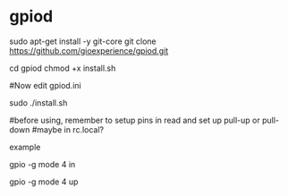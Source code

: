 # gpiod

sudo apt-get install -y git-core
git clone https://github.com/gioexperience/gpiod.git

cd gpiod
chmod +x install.sh

#Now edit gpiod.ini


sudo ./install.sh




#before using, remember to setup pins in read and set up pull-up or pull-down
#maybe in rc.local?

example


gpio -g mode 4 in

gpio -g mode 4 up
